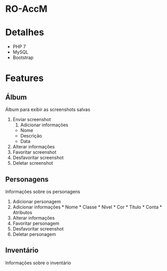 # RO-AccM

# Detalhes
* PHP 7
* MySQL
* Bootstrap

# Features

## Álbum

Álbum para exibir as screenshots salvas

1. Enviar screenshot
    1. Adicionar informações
      * Nome
      * Descrição
      * Data
1. Alterar informações
1. Favoritar screenshot
  1. Desfavoritar screenshot
1. Deletar screenshot

## Personagens

Informações sobre os personagens

1. Adicionar personagem
  1. Adicionar informações
    * Nome
    * Classe
    * Nível
    * Cor
    * Título
    * Conta
    * Atributos
1. Alterar informações
1. Favoritar personagem
  1. Desfavoritar screenshot
1. Deletar personagem

## Inventário

Informações sobre o inventário
